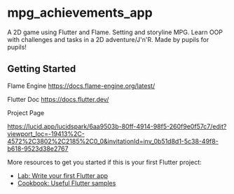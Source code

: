 # mpg_achievements_app

A 2D game using Flutter and Flame. Setting and storyline MPG. Learn OOP with challenges and tasks in a 2D adventure/J'n'R.
Made by pupils for pupils!

## Getting Started
Flame Engine
https://docs.flame-engine.org/latest/

Flutter Doc
https://docs.flutter.dev/

Project Page

https://lucid.app/lucidspark/6aa9503b-80ff-4914-98f5-260f9e0f57c7/edit?viewport_loc=-19413%2C-4572%2C3802%2C2185%2C0_0&invitationId=inv_0b51d8d1-5c38-49f8-b618-9523d38e2767 

More resources to get you started if this is your first Flutter project:

- [Lab: Write your first Flutter app](https://docs.flutter.dev/get-started/codelab)
- [Cookbook: Useful Flutter samples](https://docs.flutter.dev/cookbook)

